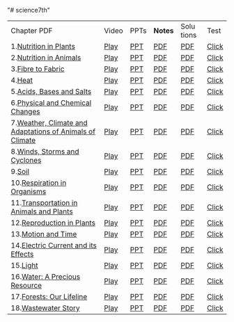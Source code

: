 "# science7th" 
<table><tbody><tr><td>Chapter PDF</td><td class="has-text-align-center" data-align="center">Video</td><td class="has-text-align-center" data-align="center">PPTs</td><td class="has-text-align-center" data-align="center"><strong>Notes</strong></td><td class="has-text-align-center" data-align="center">Solu tions</td><td>Test</td></tr><tr><td>1.<a href="https://drive.google.com/open?id=1uLKpMKNY42lScLgddnk6bPbEvxMwSvfl">Nutrition in Plants</a></td><td class="has-text-align-center" data-align="center"><a href="https://www.youtube.com/watch?v=aBghNAghCYY">Play</a></td><td class="has-text-align-center" data-align="center"><a href="https://drive.google.com/open?id=16FfSEZvwTTfMdqQHohU-wteuAoBp8s2s">PPT</a></td><td class="has-text-align-center" data-align="center"><a href="https://drive.google.com/open?id=1MMoQJ8hKS6_NoWOMVS9N27LNht-Wr2JJ">PDF</a></td><td class="has-text-align-center" data-align="center"><a href="https://drive.google.com/open?id=1K-vqHwcGiXZnbQ8scU9L51CiRja6cgSU">PDF</a></td><td><a href="https://docs.google.com/forms/d/e/1FAIpQLScjmXeiocWYp1abKL4qNw1GyE8QAUXpuEZpYmCbhUvYs1uQUA/viewform?usp=sf_link">Click</a></td></tr><tr><td>2.<a href="https://drive.google.com/open?id=1L3uVF7V6EjiGC8tfBZVbOjeLUKYsDV-8">Nutrition in Animals</a></td><td class="has-text-align-center" data-align="center"><a href="https://www.youtube.com/watch?v=ZiuVy3X6JKI">Play</a></td><td class="has-text-align-center" data-align="center"><a href="https://drive.google.com/open?id=1n7n5CUKydgkCEmJNNpf0HAGnxUxwzL4a">PPT</a></td><td class="has-text-align-center" data-align="center"><a href="https://drive.google.com/open?id=1ACbILw9vLKP0xRTIAXCshjolmXxLrqkc">PDF</a></td><td class="has-text-align-center" data-align="center"><a href="https://drive.google.com/open?id=1jjoRYFNKBcEUQ-Lat9PUthAihbGuo2t1">PDF</a></td><td><a href="https://docs.google.com/forms/d/e/1FAIpQLScbQCD3P8BJR7x8hu7w79UtaFRXmt3bVuMPTCUc9ZLauy1u9w/viewform?usp=sf_link">Click</a></td></tr><tr><td>3.<a href="https://drive.google.com/open?id=10A_t7p_xQRxdkgrYWT_jyhK_hC2eVHN-">Fibre to Fabric</a></td><td class="has-text-align-center" data-align="center"><a href="https://www.youtube.com/watch?v=NvLl8UfPCvE">Play</a></td><td class="has-text-align-center" data-align="center"><a href="https://drive.google.com/open?id=14e724mPqh4IdFLWZfElQrIqq57jYHcmd">PPT</a></td><td class="has-text-align-center" data-align="center"><a href="https://drive.google.com/open?id=1NzmU5k_F7G1k1gJBdeMWzqR6OTUw78HP">PDF</a></td><td class="has-text-align-center" data-align="center"><a href="https://drive.google.com/open?id=1kUZQAPxwAmF3oMPCmeKDX7mfzG4FWwb9">PDF</a></td><td><a href="https://docs.google.com/forms/d/e/1FAIpQLSeFITfuCrqcdorsVPXYa1OvlMkQV8o8ox51IwvnfYr-i_pbAw/viewform?usp=sf_link">Click</a></td></tr><tr><td>4.<a href="https://drive.google.com/open?id=1gzti3MsHdbLXE8YlIZGM6rQUboz46miu">Heat</a></td><td class="has-text-align-center" data-align="center"><a href="https://www.youtube.com/watch?v=uLtWRK_Pd5c">Play</a></td><td class="has-text-align-center" data-align="center"><a href="https://drive.google.com/open?id=1mE_3W0RsHrGbXZcECUPvrCksj9x22eXu">PPT</a></td><td class="has-text-align-center" data-align="center"><a href="https://drive.google.com/open?id=1vpEEpxnU-QkWziYhZ5nIFSTGgnLItGf4">PDF</a></td><td class="has-text-align-center" data-align="center"><a href="https://drive.google.com/open?id=1u0TlRWvPY9lLcJZ4dqso-wOJZEriUadm">PDF</a></td><td><a href="https://docs.google.com/forms/d/e/1FAIpQLSfFcjQZ3hp83yG3xJ8wrOvIhOtoWQFI-hBWmFGSKZbry62dvQ/viewform?usp=sf_link">Click</a></td></tr><tr><td>5.<a href="https://drive.google.com/open?id=1niJ04-B8wxaeD6YhFRYKiaj7Na0Ed5ko">Acids, Bases and Salts</a></td><td class="has-text-align-center" data-align="center"><a href="https://www.youtube.com/watch?v=WkNVAqmPLfw">Play</a></td><td class="has-text-align-center" data-align="center"><a href="https://drive.google.com/open?id=1_p2_4Xl77OKcqL7-X2dvSw9wCuPZzVVG">PPT</a></td><td class="has-text-align-center" data-align="center"><a href="https://drive.google.com/open?id=1SfsHvy2AJPHCVYtjBT7g6Z6_7rS1sr1C">PDF</a></td><td class="has-text-align-center" data-align="center"><a href="https://drive.google.com/open?id=1iYYeK-H_ilOQa8hShDiGXuLrG4ylD6Og">PDF</a></td><td><a href="https://docs.google.com/forms/d/e/1FAIpQLSfK2lMcnxEW2XbLoCmXwgBBSUbkNCii4_gk8EPdiECWXJXFbg/viewform?usp=sf_link">Click</a></td></tr><tr><td>6.<a href="https://drive.google.com/open?id=1rfRrgKmsGqPvXIA0hGzaXW-pfnUlUNoq">Physical and Chemical Changes</a></td><td class="has-text-align-center" data-align="center"><a href="https://www.youtube.com/watch?v=BgM3e8YZxuc">Play</a></td><td class="has-text-align-center" data-align="center"><a href="https://drive.google.com/open?id=1VjSFRKyvkB6Z-zrfhLj3tA8PrwNLQS0x">PPT</a></td><td class="has-text-align-center" data-align="center"><a href="https://drive.google.com/open?id=1m5u_kGrTbZrIy04cj4_5hxYH6s2Tn0uN">PDF</a></td><td class="has-text-align-center" data-align="center"><a href="https://drive.google.com/open?id=1PNYCI_U6S1bZV7D7rV2sJEBSRlPFHVDh">PDF</a></td><td><a href="https://docs.google.com/forms/d/e/1FAIpQLSen2p_NVKYrwDeSYWxcK-4sXl-6ClJ9YWG8mg99ei2vqI86zQ/viewform?usp=sf_link">Click</a></td></tr><tr><td>7.<a href="https://drive.google.com/open?id=1y5EsHcH8VllXdE3rzQN3KsZqMHAhBwcS">Weather, Climate and Adaptations of Animals of Climate</a></td><td class="has-text-align-center" data-align="center"><a href="https://www.youtube.com/watch?v=08VLf8y5x98">Play</a></td><td class="has-text-align-center" data-align="center"><a href="https://drive.google.com/open?id=1AaEgm5KrJeeNoDjfy57dNRawQMaFBCkd">PPT</a></td><td class="has-text-align-center" data-align="center"><a href="https://drive.google.com/open?id=1vs8hJ_R8m0BGARhu-tlHRdSqdUVpIfQb">PDF</a></td><td class="has-text-align-center" data-align="center"><a href="https://drive.google.com/open?id=1txcDYr8jCcsj9ruKq8zBkge01wvM8uLT">PDF</a></td><td><a href="https://docs.google.com/forms/d/e/1FAIpQLSdlmdLngu7lkmoTIjevubPHiKoF9kvoRyh7n6wyamBFjaHzYg/viewform?usp=sf_link">Click</a></td></tr><tr><td>8.<a href="https://drive.google.com/open?id=1zNsRdGmuVlvKet1TJv5su8WrUwyDfXT3">Winds, Storms and Cyclones</a></td><td class="has-text-align-center" data-align="center"><a href="https://www.youtube.com/watch?v=QeldAwJU4CM">Play</a></td><td class="has-text-align-center" data-align="center"><a href="https://drive.google.com/open?id=1uWL4tg_iGTbXQdP-SfjjIy4cZjxF2WLO">PPT</a></td><td class="has-text-align-center" data-align="center"><a href="https://drive.google.com/open?id=1IifKS923Bsw5bT4T_DTr0xvQhfzXmVGA">PDF</a></td><td class="has-text-align-center" data-align="center"><a href="https://drive.google.com/open?id=1tK5OlxaiC9CZwxAPXJSM9rzHSYxKhf1M">PDF</a></td><td><a href="https://docs.google.com/forms/d/e/1FAIpQLSerpmEyknLiBnwFLiwfDObjnjDb74T1geGLW2yjudR7CsWi1w/viewform?usp=sf_link">Click</a></td></tr><tr><td>9.<a href="https://drive.google.com/open?id=1DwpGKNmmlk3Ml2niNNwgG_zj9uJXWr2q">Soil</a></td><td class="has-text-align-center" data-align="center"><a href="https://www.youtube.com/watch?v=LQrMS65VuSA">Play</a></td><td class="has-text-align-center" data-align="center"><a href="https://drive.google.com/open?id=1DiMLqSdia8EoSaJgqLrprt-wBpQvTbu3">PPT</a></td><td class="has-text-align-center" data-align="center"><a href="https://drive.google.com/open?id=1vj6rUnTaIjaF3aRda90_hxMxkX-Q5BjF">PDF</a></td><td class="has-text-align-center" data-align="center"><a href="https://drive.google.com/open?id=1UEP95dBgACNjrOaByJreYIy1Gy9jRNVh">PDF</a></td><td><a href="https://docs.google.com/forms/d/e/1FAIpQLSezmxMvR2p5RhtXBmvXRyLZ4jh4FvBcI-A__2LhhlxO2QuEpw/viewform?usp=sf_link">Click</a></td></tr><tr><td>10.<a href="https://drive.google.com/open?id=1zmLrrUN09wAH3HkNF-u5VL0mp6lHPRaz">Respiration in Organisms</a></td><td class="has-text-align-center" data-align="center"><a href="https://www.youtube.com/watch?v=TUeUoU07Kio">Play</a></td><td class="has-text-align-center" data-align="center"><a href="https://drive.google.com/open?id=10THUGj9kuEMKFjLExaij-Gb9vPlujqK2">PPT</a></td><td class="has-text-align-center" data-align="center"><a href="https://drive.google.com/open?id=1uwEx9I0P9HfsoB7QHZGUn_xpz45BhZBh">PDF</a></td><td class="has-text-align-center" data-align="center"><a href="https://drive.google.com/open?id=1WeRhq6V-wrFOZ0wFqcQ_Ylajg1CvZSlN">PDF</a></td><td><a href="https://docs.google.com/forms/d/e/1FAIpQLScGlTzvzKU35N71natQs4X2vjBmg2P3T-ihjIi_EdKxjNIJsw/viewform?usp=sf_link">Click</a></td></tr><tr><td>11.<a href="https://drive.google.com/open?id=1lmQtkuo0AmwquTKngKzEZ132ZEEiC8XZ">Transportation in Animals and Plants</a></td><td class="has-text-align-center" data-align="center"><a href="https://www.youtube.com/watch?v=tXw6dE-_V24">Play</a></td><td class="has-text-align-center" data-align="center"><a href="https://drive.google.com/open?id=1Aw25di6ZUZs5seNpvAKN7nVYSsQ33ccm">PPT</a></td><td class="has-text-align-center" data-align="center"><a href="https://drive.google.com/open?id=1AV0niw5uC-5RoLNWw6A9K-gEJ8ti20Dm">PDF</a></td><td class="has-text-align-center" data-align="center"><a href="https://drive.google.com/open?id=11QB7-tLEkVt4TYaKp9G-SD8QQE6mVtw-">PDF</a></td><td><a href="https://docs.google.com/forms/d/e/1FAIpQLSfkBZGj3duB9f8dyIEv8aYnlPkNE0UXnXMirAhlJgd9r9nyFw/viewform?usp=sf_link">Click</a></td></tr><tr><td>12.<a href="https://drive.google.com/open?id=11ufCx2OfIZsbrPEjLhiRDIOv7qH2LXBe">Reproduction in Plants</a></td><td class="has-text-align-center" data-align="center"><a href="https://www.youtube.com/watch?v=idCPXlNpwvY">Play</a></td><td class="has-text-align-center" data-align="center"><a href="https://drive.google.com/open?id=1asd0nY_k2fwS9ELTWFIFWHr6k7-HpIfo">PPT</a></td><td class="has-text-align-center" data-align="center"><a href="https://drive.google.com/open?id=1MxwSQM7yRJ7L_OZV-_6xXL8GQs6YhaBE">PDF</a></td><td class="has-text-align-center" data-align="center"><a href="https://drive.google.com/open?id=1-Zly0FA2UduG9o6mHINg8vP8IG7mdma4">PDF</a></td><td><a href="https://docs.google.com/forms/d/e/1FAIpQLSdxFiQj6AUj4kVsvNTb7eH9FXJGnxrScTy3oxXXdWhfNBa5hg/viewform?usp=sf_link">Click</a></td></tr><tr><td>13.<a href="https://drive.google.com/open?id=1N1m5sVNINyA_radkIVlzioI7eovBGzkO">Motion and Time</a></td><td class="has-text-align-center" data-align="center"><a href="https://www.youtube.com/watch?v=e6fzYCEwxFo">Play</a></td><td class="has-text-align-center" data-align="center"><a href="https://drive.google.com/open?id=1OdCU2UAPzCjGfCUaiijJIrLTucUz3n2X">PPT</a></td><td class="has-text-align-center" data-align="center"><a href="https://drive.google.com/open?id=16gktKYElCk_BovdQz_DJAildp4s1CJdC">PDF</a></td><td class="has-text-align-center" data-align="center"><a href="https://drive.google.com/open?id=1zzsEyHbecO9rSVmm1auRsXyrrWraiFNA">PDF</a></td><td><a href="https://docs.google.com/forms/d/e/1FAIpQLSdlQPyXmmaBr6tF2Mo-M4n3_lrMewzU2DV0GB97n9FhoIhPEg/viewform?usp=sf_link">Click</a></td></tr><tr><td>14.<a href="https://drive.google.com/open?id=1SFH2TH187v-tPeRV9kgLd9REymM5AN7E">Electric Current and its Effects</a></td><td class="has-text-align-center" data-align="center"><a href="https://www.youtube.com/watch?v=B5_t45V8z1A">Play</a></td><td class="has-text-align-center" data-align="center"><a href="https://drive.google.com/open?id=13wAzAzQk-jpuzTSWEOlhcGrukDyrMT9m">PPT</a></td><td class="has-text-align-center" data-align="center"><a href="https://drive.google.com/open?id=1SLFazqVIzgfIJdtYfPyTwshqy4XWWPTL">PDF</a></td><td class="has-text-align-center" data-align="center"><a href="https://drive.google.com/open?id=1d_k4MgHiAAI3LwftdAZY4dq2ugq_nTIU">PDF</a></td><td><a href="https://docs.google.com/forms/d/e/1FAIpQLSeLheXnyUvUtEHmi0Vziq6emBsseOg42TOv-2Xjhv57WzexPA/viewform?usp=sf_link">Click</a></td></tr><tr><td>15.<a href="https://drive.google.com/open?id=1TB5RB7FPKgAZxmKgfk4OMvs5HARoqXy4">Light</a></td><td class="has-text-align-center" data-align="center"><a href="https://www.youtube.com/watch?v=pcO1K3tG204">Play</a></td><td class="has-text-align-center" data-align="center"><a href="https://drive.google.com/open?id=1lPO9uXLUvt0J9FswxHyhcmXNob5R_OBR">PPT</a></td><td class="has-text-align-center" data-align="center"><a href="https://drive.google.com/open?id=1K30H1FV3h5bXPC2NGu6XSnAqqD6CInBN">PDF</a></td><td class="has-text-align-center" data-align="center"><a href="https://drive.google.com/open?id=1Bm5FL64OD655gjKvhZBREaPB7zsERc1s">PDF</a></td><td><a href="https://docs.google.com/forms/d/e/1FAIpQLSfpaLVkWnBd_YT8jVo77gwH5ubdOPPIqeBQz3kRe1fD8BEaMA/viewform?usp=sf_link">Click</a></td></tr><tr><td>16.<a href="https://drive.google.com/open?id=1mu_zC_4AT0M_1QdSGi49YAs7knrQUhl6">Water: A Precious Resource</a></td><td class="has-text-align-center" data-align="center"><a href="https://www.youtube.com/watch?v=p52sVcnQ_AI">Play</a></td><td class="has-text-align-center" data-align="center"><a href="https://drive.google.com/open?id=1m5263I0xCg5PJ8_6Bi7KaYGG4ebppyVK">PPT</a></td><td class="has-text-align-center" data-align="center"><a href="https://drive.google.com/open?id=1Y4KDMueJf25uuRwdh0qtLoMo7hOQCHrX">PDF</a></td><td class="has-text-align-center" data-align="center"><a href="https://drive.google.com/open?id=1x3rjZdUBmPKRqOr2xy1Bl8AR911G1PCC">PDF</a></td><td><a href="https://docs.google.com/forms/d/e/1FAIpQLSdjEoAp4dZPDa7BcYwcmzQ4xNWLkg4kYO1x1d6-odfvRWRc4w/viewform?usp=sf_link">Click</a></td></tr><tr><td>17.<a href="https://drive.google.com/open?id=1O5Z7kaCdqk4sHkrXrZrw0TcHHuM-JJuq">Forests: Our Lifeline</a></td><td class="has-text-align-center" data-align="center"><a href="https://www.youtube.com/watch?v=ob9eApnaQTo">Play</a></td><td class="has-text-align-center" data-align="center"><a href="https://drive.google.com/open?id=1q8_uA7emZTHxqZ0nnYPySKa6xIxQw3WH">PPT</a></td><td class="has-text-align-center" data-align="center"><a href="https://drive.google.com/open?id=1_boj5pyr03KHGFmc5CWxVGA0Z5BKvNQ7">PDF</a></td><td class="has-text-align-center" data-align="center"><a href="https://drive.google.com/open?id=1yxezzGXljAJAyxU4xeIZCIBJS4bgZpkE">PDF</a></td><td><a href="https://docs.google.com/forms/d/e/1FAIpQLScy52mObqfSSm9X44eCF1f0-5UbF31JjhBn1K5Gp65mCq_LWQ/viewform?usp=sf_link">Click</a></td></tr><tr><td>18.<a href="https://drive.google.com/open?id=1kyzjfGnE5egTxPfWE8FTgBDMoEvXf_gu">Wastewater Story</a></td><td class="has-text-align-center" data-align="center"><a href="https://www.youtube.com/watch?v=Y8DazUw3Hgw&amp;t=2s">Play</a></td><td class="has-text-align-center" data-align="center"><a href="https://drive.google.com/open?id=1GYfvkkuXvf9TyMSmAdbiSQgB9UUw51hm">PPT</a></td><td class="has-text-align-center" data-align="center"><a href="https://drive.google.com/open?id=1WYgV093qXGmCfPLXSk5pL89gdEbzyc7q">PDF</a></td><td class="has-text-align-center" data-align="center"><a href="https://drive.google.com/open?id=1hyIqvHEX8jYGf_htvnZ3VoueE_1ocE2w">PDF</a></td><td><a href="https://docs.google.com/forms/d/e/1FAIpQLSc3UGSVl3qGWimOWPPUay8d73luXoK-9bJzGkyxF0_2JQC0Ug/viewform?usp=sf_link">Click</a></td></tr></tbody></table>